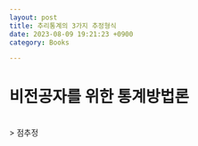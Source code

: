 ```yaml
---
layout: post
title: 추리통계의 3가지 추정형식
date: 2023-08-09 19:21:23 +0900
category: Books

---
```

# 비전공자를 위한 통계방법론    
<br>
> 점추정  


  
